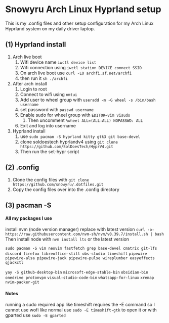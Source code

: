 # Snowyru Arch Linux Hyprland setup
This is my .config files and other setup configuration for my Arch Linux Hyprland system on my daily driver laptop.

##  (1) Hyprland install
1. Arch live boot
	1. Wifi device name `iwctl device list`
 	2. Wifi connection using `iwctl station DEVICE connect SSID`
	3. On arch live boot use `curl -LO archfi.sf.net/archfi`
 	4. then run it `sh ./archfi`
2. After arch install 
	1. Login to root
 	2. Connect to wifi using `nmtui`
	3. Add user to wheel group with `useradd -m -G wheel -s /bin/bash username`
	4. set password with `passwd username`
	5. Enable sudo for wheel group with `EDITOR=vim visudo`
		1. Then uncomment `%wheel ALL=(ALL:ALL) NOPASSWD: ALL`
	6. Exit and log into username
3. Hyprland install
	1. use `sudo pacman -S hyprland kitty gtk3 git base-devel`
	2. clone soldoestech hyprlandv4 using `git clone https://github.com/SolDoesTech/HyprV4.git`
	3. Then run the set-hypr script
## (2) .config
1. Clone the config files with `git clone https://github.com/snowyru/.dotfiles.git`
2. Copy the config files over into the .config directory
##  (3) pacman -S
#### All my packages I use 

install nvm (node version manager) replace with latest version `curl -o- https://raw.githubusercontent.com/nvm-sh/nvm/v0.39.7/install.sh | bash`
Then install node with `nvm install lts` or the latest version

`sudo pacman -S vim neovim fastfetch grep base-devel cmatrix git-lfs`
`discord firefox libreoffice-still obs-studio timeshift`
`pipewire pipewire-alsa pipewire-jack pipewire-pulse wireplumber easyeffects qjackctl`

`yay -S github-desktop-bin`
`microsoft-edge-stable-bin`
`obsidian-bin`
`onedrive protonvpn`
`visual-studio-code-bin`
`whatsapp-for-linux`
`xremap`
`nvim-packer-git`

#### Notes
running a sudo required app like timeshift requires the -E command so I cannot use wofi like normal
use `sudo -E timeshift-gtk` to open it or with gparted use `sudo -E gparted`






